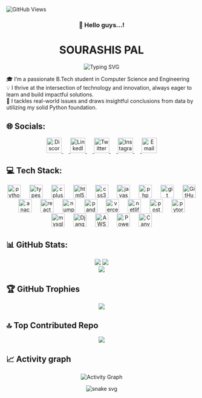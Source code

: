 ![GitHub Views](https://komarev.com/ghpvc/?username=Soura1345)
<div align="center">
  
  ### 👋 Hello guys...! 
</div>
<h1 align="center"&>SOURASHIS PAL</h1>
<div align="center">
  <img src="https://readme-typing-svg.herokuapp.com?font=Fira+Code&pause=100&color=22eb07&center=true&vCenter=true&width=450&lines=I'm+a+Data+Scientist;and+wants+to+tell+you+guys+that;Coding+is+not+just+a+skill;It's+a+power+that;Brings+imagination+to+life;😉" alt="Typing SVG" />
</div>

🎓 I’m a passionate B.Tech student in Computer Science and Engineering<br>
💡 I thrive at the intersection of technology and innovation, always eager to learn and build impactful solutions.<br>
🧠 I tackles real-world issues and draws insightful conclusions from data by utilizing my solid Python foundation.<br>

## 🌐 Socials:
<div align="center">
  
  <a href="https://discord.gg/soura_05">
    <img src="https://www.svgrepo.com/show/353655/discord-icon.svg" alt="Discord" height="40" width="40"/>
    <img width="15" />
  </a>  
  <a href="https://www.linkedin.com/in/iamsourashis" target="blank">
    <img src="https://www.svgrepo.com/show/448234/linkedin.svg" alt="LinkedIn logo" height="40" width="40"/>
    <img width="15" />
  </a> 
  <a href="https://x.com/Soura_13" target="blank">
    <img src="https://www.svgrepo.com/show/475689/twitter-color.svg" alt="Twitter logo" height="40" width="40"/>
    <img width="15" />
  </a>
  <a href="https://www.instagram.com/_nobi.07_" target="blank">
    <img src="https://www.svgrepo.com/show/111199/instagram.svg" alt="Instagram logo" height="40" width="40"/>
    <img width="15" />
  <a href="mailto: palsourashis04@example.com">
  <img src="https://cdn.jsdelivr.net/gh/twitter/twemoji@14.0.2/assets/svg/2709.svg" alt="Email" height="40" width="40">
</a>
</div>

## 💻 Tech Stack:
<div align="center">
  <img src="https://cdn.jsdelivr.net/gh/devicons/devicon/icons/python/python-original.svg" height="35" alt="python logo"  />
  <img width="15" />
  <img src="https://cdn.jsdelivr.net/gh/devicons/devicon/icons/typescript/typescript-original.svg" height="35" alt="typescript logo"  />
  <img width="15" />
  <img src="https://cdn.jsdelivr.net/gh/devicons/devicon/icons/cplusplus/cplusplus-original.svg" height="35" alt="cplusplus logo"  />
  <img width="15" />
  <img src="https://cdn.jsdelivr.net/gh/devicons/devicon/icons/html5/html5-original.svg" height="35" alt="html5 logo"  />
  <img width="15" />
  <img src="https://cdn.jsdelivr.net/gh/devicons/devicon/icons/css3/css3-original.svg" height="35" alt="css3 logo"  />
  <img width="15" />
  <img src="https://cdn.jsdelivr.net/gh/devicons/devicon/icons/javascript/javascript-original.svg" height="35" alt="javascript logo"  />
  <img width="15" />
  <img src="https://cdn.jsdelivr.net/gh/devicons/devicon/icons/php/php-original.svg" height="35" alt="php logo"  />
  <img width="15" />
  <img src="https://cdn.jsdelivr.net/gh/devicons/devicon/icons/git/git-original.svg" height="35" alt="git logo"  />
  <img width="15" />
  <img src="https://cdn.simpleicons.org/github/ffffff" height="35" alt="GitHub logo white" />
  <img width="15" />
  <img src="https://cdn.jsdelivr.net/gh/devicons/devicon/icons/anaconda/anaconda-original.svg" height="35" alt="anaconda logo"  />
  <img width="15" />
  <img src="https://cdn.jsdelivr.net/gh/devicons/devicon/icons/react/react-original.svg" height="35" alt="react logo"  />
  <img width="15" />
  <img src="https://cdn.jsdelivr.net/gh/devicons/devicon/icons/numpy/numpy-original.svg" height="35" alt="numpy logo"  />
  <img width="15" />
  <img src="https://cdn.jsdelivr.net/gh/devicons/devicon/icons/pandas/pandas-original.svg" height="35" alt="pandas logo"  />
  <img width="15" />
  <img src="https://cdn.jsdelivr.net/gh/devicons/devicon/icons/vercel/vercel-original.svg" height="35" alt="vercel logo"  />
  <img width="15" />
  <img src="https://cdn.jsdelivr.net/gh/devicons/devicon/icons/netlify/netlify-original.svg" height="35" alt="netlify logo"  />
  <img width="15" />
  <img src="https://cdn.jsdelivr.net/gh/devicons/devicon/icons/postman/postman-original.svg" height="35" alt="postman logo"  />
  <img width="15" />
  <img src="https://cdn.jsdelivr.net/gh/devicons/devicon/icons/pytorch/pytorch-original.svg" height="35" alt="pytorch logo"  /> 
  <img width="15" />
  <img src="https://cdn.jsdelivr.net/gh/devicons/devicon/icons/mysql/mysql-original.svg" height="35" alt="mysql logo"  />
  <img width="15">
  <img src="https://cdn.simpleicons.org/django/092E20" height="35" alt="Django logo" />
  <img width="15">
  <img src="https://cdn.jsdelivr.net/gh/devicons/devicon/icons/amazonwebservices/amazonwebservices-original-wordmark.svg" height="35" alt="AWS wordmark logo" />
  <img width="15">
  <img src="https://commons.wikimedia.org/wiki/Special:FilePath/New_Power_BI_Logo.svg" alt="Power BI logo" height="35" />
  <img width="15">
  <img src="https://static.cdnlogo.com/logos/c/41/canva.svg" alt="Canva icon" height="35" />
</div>

## 📊 GitHub Stats:
<div align="center">
  
  ![](https://github-readme-stats.vercel.app/api?username=Soura1345&theme=gruvbox&hide_border=false&include_all_commits=false&count_private=true) 
  ![](https://nirzak-streak-stats.vercel.app/?user=Soura1345&theme=vision-friendly-dark&hide_border=false)<br/>
  ![](https://github-readme-stats.vercel.app/api/top-langs/?username=Soura1345&theme=tokyonight&hide_border=false&include_all_commits=false&count_private=true&layout=compact)
</div>

## 🏆 GitHub Trophies
<div align = "center">
  
  ![](https://github-profile-trophy.vercel.app/?username=Soura1345&theme=radical&no-frame=false&no-bg=true&margin-w=4)

</div>

## 🔝 Top Contributed Repo
<div align = "center">
  
  ![](https://github-contributor-stats.vercel.app/api?username=Soura1345&limit=3&theme=tokyonight&combine_all_yearly_contributions=true&hide_border=false)
</div>

## 📈 Activity graph
<div align="center">
  
  ![Activity Graph](https://github-readme-activity-graph.vercel.app/graph?username=Soura1345&bg_color=transparent&color=38bdae&line=ffdf87&point=61c0ff&area=true&hide_border=true)
</div>

<!--<div align="center">
  
  ![Stats](https://github-profile-summary-cards.vercel.app/api/cards/profile-details?username=soura1345&theme=github_dark)
</div>-->

<div align="center">
  
  ![snake svg](https://soura1345.github.io/Soura1345/github-contribution-grid-snake-dark.svg)
</div>
